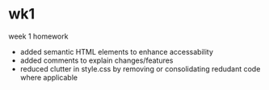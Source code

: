 # wk1
week 1 homework
- added semantic HTML elements to enhance accessability
- added comments to explain changes/features
- reduced clutter in style.css by removing or consolidating redudant code where applicable